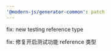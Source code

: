 ```yaml
---
'@modern-js/generator-common': patch
---
```


fix: new testing reference type

fix: 修复开启测试功能 reference 类型
